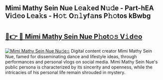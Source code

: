 ## Mimi Mathy Sein Nue L𝚎a𝚔ed N𝚞𝚍e - Part-hEA Vi𝚍𝚎o L𝚎a𝚔s - H𝚘𝚝 O𝚗𝚕yf𝚊ns P𝚑𝚘tos kBwbg

# <h2><a href="http://kf9l51y.oniu.top/?m=Mimi+Mathy+Sein+Nue">🔗👉 🔴 Mimi Mathy Sein Nue P𝚑ot𝚘𝚜 V𝚒d𝚎o</a></h2>

[![Mimi Mathy Sein Nue Nu𝚍e𝚜](https://i.imgur.com/0qMVB7G.gif)](http://kf9l51y.oniu.top/?m=Mimi+Mathy+Sein+Nue)
Digital content creator Mimi Mathy Sein Nue, famed for disseminating dance and lifestyle ideas, through performances and personal vlogs on social media. Mimi Mathy Sein Nue's public persona is characterized by its sincerity and openness, while the intricacies of his personal life remain shrouded in mystery.  
